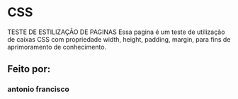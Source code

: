 # CSS
TESTE DE ESTILIZAÇÃO DE PAGINAS 
Essa pagina é um teste de utilização de caixas CSS com propriedade width, height, padding, margin,  para fins de aprimoramento de conhecimento.

## Feito por:
### antonio francisco 
